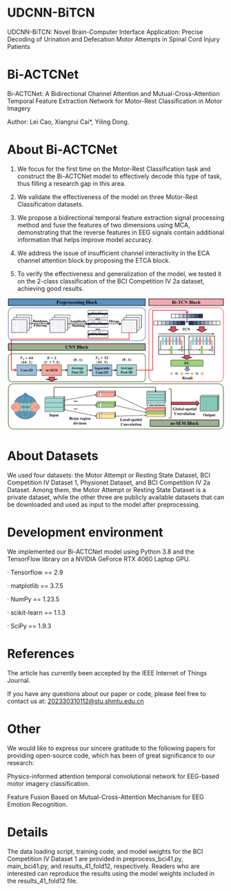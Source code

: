 # UDCNN-BiTCN
UDCNN-BiTCN: Novel Brain-Computer Interface Application: Precise Decoding of Urination and Defecation Motor Attempts in Spinal Cord Injury Patients

# Bi-ACTCNet
Bi-ACTCNet: A Bidirectional Channel Attention and Mutual-Cross-Attention Temporal Feature Extraction Network for Motor-Rest Classification in Motor Imagery

Author: Lei Cao, Xiangrui Cai*, Yiling Dong.

# About Bi-ACTCNet
1. We focus for the first time on the Motor-Rest Classification task and construct the Bi-ACTCNet model to effectively decode this type of task, thus filling a research gap in this area.
   
2. We validate the effectiveness of the model on three Motor-Rest Classification datasets.
   
3. We propose a bidirectional temporal feature extraction signal processing method and fuse the features of two dimensions using MCA, demonstrating that the reverse features in EEG signals contain additional information that helps improve model accuracy.
   
4. We address the issue of insufficient channel interactivity in the ECA channel attention block by proposing the ETCA block.

5. To verify the effectiveness and generalization of the model, we tested it on the 2-class classification of the BCI Competition IV 2a dataset, achieving good results.
   
![Model](./Model.png)

# About Datasets
We used four datasets: the Motor Attempt or Resting State Dataset, BCI Competition IV Dataset 1, Physionet Dataset, and BCI Competition IV 2a Dataset. Among them, the Motor Attempt or Resting State Dataset is a private dataset, while the other three are publicly available datasets that can be downloaded and used as input to the model after preprocessing.

# Development environment
We implemented our Bi-ACTCNet model using Python 3.8 and the TensorFlow library on a NVIDIA GeForce RTX 4060 Laptop GPU.

· Tensorflow == 2.9

· matplotlib == 3.7.5

· NumPy == 1.23.5

· scikit-learn == 1.1.3

· SciPy == 1.9.3

# References
The article has currently been accepted by the IEEE Internet of Things Journal.

If you have any questions about our paper or code, please feel free to contact us at: 202330310112@stu.shmtu.edu.cn

# Other
We would like to express our sincere gratitude to the following papers for providing open-source code, which has been of great significance to our research:

Physics-informed attention temporal convolutional network for EEG-based motor imagery classification.

Feature Fusion Based on Mutual-Cross-Attention Mechanism for EEG Emotion Recognition.

# Details
The data loading script, training code, and model weights for the BCI Competition IV Dataset 1 are provided in preprocess_bci41.py, main_bci41.py, and results_41_fold12, respectively. Readers who are interested can reproduce the results using the model weights included in the results_41_fold12 file.




